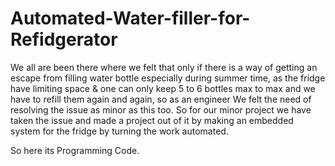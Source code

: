 # Automated-Water-filler-for-Refidgerator
We all are been there where we felt that only if there is a way of getting an escape from filling water bottle especially during summer time, as the fridge have limiting space &amp; one can only keep 5 to 6 bottles max to max and we have to refill them again and again, so as an engineer We felt the need of resolving the issue as minor as this too. So for our minor project we have taken the issue and made a project out of it by making an embedded system for the fridge by turning the work automated.

So here its Programming Code.
